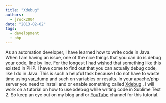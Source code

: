 ```yaml
---
title: "Xdebug"
authors:
  - jrock2004
date: "2013-02-02"
tags:
  - development
  - php
---
```


As an automation developer, I have learned how to write code in Java. When I am having an issue, one of the nice things that you can do is debug your code, line by line. For the longest I had wished that something like this existed in PHP. I have come to find out that you can actually debug code, like I do in Java. This is such a helpful task because I do not have to waste time using var\_dump and such on variables or results. In your apache/php server you need to install and or enable something called [Xdebug](http://xdebug.org/) . I will work on a tutorial on how to use xdebug while writing code in Sublime Text 2. So keep an eye out on my blog and or [YouTube](http://www.youtube.com/jrock20041) channel for this tutorial.
